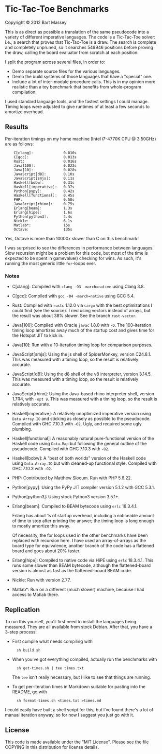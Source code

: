 # Tic-Tac-Toe Benchmarks
Copyright © 2012 Bart Massey

This is as direct as possible a translation of the same
pseudocode into a variety of different imperative languages.
The code is a Tic-Tac-Toe solver: i.e., a search that proves
that Tic-Tac-Toe is a draw. The search is complete and
completely unpruned, so it searches 549946 positions before
proving the draw, calling the board evaluator from scratch
at each position.

I split the program across several files, in order to:

* Demo separate source files for the various languages.
* Demo the build systems of those languages that have a
  "special" one.
* Include a lot of inter-module procedure calls. This is
  in my opinion more realistic than a toy benchmark that
  benefits from whole-program compilation.

I used standard language tools, and the fastest settings I
could manage. Timing loops were adjusted to give runtimes of
at least a few seconds to amortize overhead.

## Results

Per-iteration timings on my home machine (Intel i7-4770K CPU
@ 3.50GHz) are as follows:

        C[clang]:              0.010s
        C[gcc]:                0.013s
        Rust:                  0.016s
        Java[100]:             0.022s
        Java[10]:              0.028s
        JavaScript[d8]:        0.10s
        JavaScript[smjs]:      0.11s
        Haskell[bobw]:         0.31s
        Haskell[imperative]:   0.37s
        Python[pypy]:          0.42s
        Haskell[functional]:   0.45s
        PHP:                   0.58s
        JavaScript[rhino]:     0.75s
        Erlang[beam]:          1.3s
        Erlang[hipe]:          1.6s
        Python[python3]:       4.4s
        Nickle:                6.1s
        Matlab*:               15s
        Octave:                135s

Yes, Octave is more than 10000x slower than C on this
benchmark!

I was surprised to see the differences in performance
between languages. Slow recursion might be a problem for
this code, but most of the time is expected to be spent in
gamevalue() checking for wins. As such, it's running the
most generic little `for`-loops ever.

### Notes

* C[clang]: Compiled with `clang -O3 -march=native` using Clang
  3.8.

* C[gcc]: Compiled with `gcc -O4 -march=native` using GCC
  5.4.

* Rust: Compiled with `rustc` 1.12.0 via `cargo` with the
  best optimizations I could find (see the source). Tried
  using vectors instead of arrays, but the result was about
  38% slower. See the branch `rust-vector`.

* Java[100]: Compiled with Oracle `javac` 1.8.0 with `-O`. The
  100-iteration timing loop amortizes away much of the
  startup cost and gives time for the Hotspot JIT to kick
  in.

* Java[10]: Run with a 10-iteration timing loop for
  comparison purposes.

* JavaScript[smjs]: Using the js shell of SpiderMonkey, version
  C24.8.1. This was measured with a timing loop, so the
  result is relatively accurate.

* JavaScript[d8]: Using the d8 shell of the v8 interpreter,
  version 3.14.5. This was measured with a timing loop, so
  the result is relatively accurate.

* JavaScript[rhino]: Using the Java-based rhino interpreter
  shell, version 1.7R4, with `-opt 9`. This was measured
  with a timing loop, so the result is relatively accurate.

* Haskell[imperative]: A relatively unoptimized imperative version
  using `Data.Array.IO` and sticking as closely as possible
  to the pseudocode. Compiled with GHC 7.10.3 with
  `-O2`. Ugly, and required some ugly plumbing.

* Haskell[functional]: A reasonably natural pure-functional version
  of the Haskell code using `Data.Map` but following the
  general outline of the pseudocode. Compiled with GHC
  7.10.3 with `-O2`.

* Haskell[bobw]: A "best of both worlds" version of the Haskell
  code using `Data.Array.IO` but with cleaned-up functional
  style. Compiled with GHC 7.10.3 with `-O2`.

* PHP: Contributed by Matthew Slocum. Run with PHP 5.6.22.

* Python[pypy]: Using the PyPy JIT compiler version 5.1.2 with
  GCC 5.3.1.

* Python[python3]: Using stock Python3 version 3.5.1+.

* Erlang[beam]: Compiled to BEAM bytecode using `erlc`
  18.3.4.1.

  Erlang has about 1s of startup overhead, including a
  noticeable amount of time to stop after printing the
  answer; the timing loop is long enough to mostly amortize
  this away.

  Of necessity, the for loops used in the other benchmarks
  have been replaced with recursion here. I have used an
  array-of-arrays as the board type for equivalence; another
  branch of the code has a flattened board and goes about
  20% faster.

* Erlang[hipe]: Compiled to native code via HiPE using
  `erlc` 18.3.4.1.  This runs some slower than BEAM
  bytecode, although the flattened-board version is almost
  as fast as the flattened-board BEAM code.

* Nickle: Run with version 2.77.

* Matlab*: Run on a different (much slower) machine,
  because I had access to Matlab there.

## Replication

To run this yourself, you'll first need to install the
languages being measured. They are all available from stock
Debian. After that, you have a 3-step process:

* First compile what needs compiling with

        sh build.sh

* When you've got everything compiled, actually
  run the benchmarks with

        sh get-times.sh | tee times.txt

  The `tee` isn't really necessary, but I like to
  see that things are running.

* To get per-iteration times in Markdown suitable for
  pasting into the README, go with

        sh format-times.sh <times.txt >times.md

I could easily have built a shell script for this, but I've
found there's a lot of manual iteration anyway, so for now I
suggest you just go with it.

## License

This code is made available under the "MIT License". Please
see the file COPYING in this distribution for license
details.
